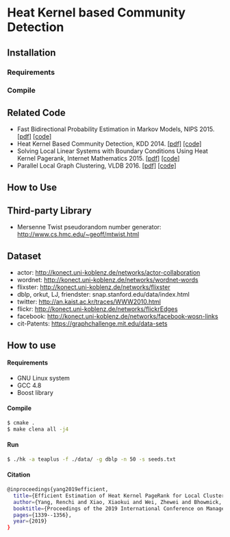 # Heat Kernel based Community Detection

## Installation
### Requirements

### Compile

## Related Code
- Fast Bidirectional Probability Estimation in Markov
Models, NIPS 2015. [[pdf]](https://papers.nips.cc/paper/5815-fast-bidirectional-probability-estimation-in-markov-models.pdf) [[code]](http://cs.stanford.edu/~plofgren/heat_kernel_experiments.zip)
- Heat Kernel Based Community Detection, KDD 2014. [[pdf]](https://arxiv.org/pdf/1403.3148.pdf) [[code]](https://gist.github.com/dgleich/7d904a10dfd9ddfaf49a)
- Solving Local Linear Systems with Boundary Conditions Using Heat Kernel Pagerank, Internet Mathematics 2015. [[pdf]](https://arxiv.org/pdf/1503.03157.pdf) [[code]](https://github.com/osimpson/hkpr)
- Parallel Local Graph Clustering, VLDB 2016. [[pdf]](http://people.csail.mit.edu/jshun/local.pdf) [[code]](http://github.com/jshun/ligra)

## How to Use

## Third-party Library
- Mersenne Twist pseudorandom number generator: http://www.cs.hmc.edu/~geoff/mtwist.html


## Dataset
- actor: http://konect.uni-koblenz.de/networks/actor-collaboration
- wordnet: http://konect.uni-koblenz.de/networks/wordnet-words
- flixster: http://konect.uni-koblenz.de/networks/flixster
- dblp, orkut, LJ, friendster: snap.stanford.edu/data/index.html
- twitter: http://an.kaist.ac.kr/traces/WWW2010.html
- flickr: http://konect.uni-koblenz.de/networks/flickrEdges
- facebook: http://konect.uni-koblenz.de/networks/facebook-wosn-links
- cit-Patents: https://graphchallenge.mit.edu/data-sets


## How to use
#### Requirements
- GNU Linux system
- GCC 4.8
- Boost library

#### Compile
```sh
$ cmake .
$ make clena all -j4
```

#### Run
```sh
$ ./hk -a teaplus -f ./data/ -g dblp -n 50 -s seeds.txt
```

#### Citation
```sh
@inproceedings{yang2019efficient,
  title={Efficient Estimation of Heat Kernel PageRank for Local Clustering},
  author={Yang, Renchi and Xiao, Xiaokui and Wei, Zhewei and Bhowmick, Sourav S and Zhao, Jun and Li, Rong-Hua},
  booktitle={Proceedings of the 2019 International Conference on Management of Data},
  pages={1339--1356},
  year={2019}
}
```
